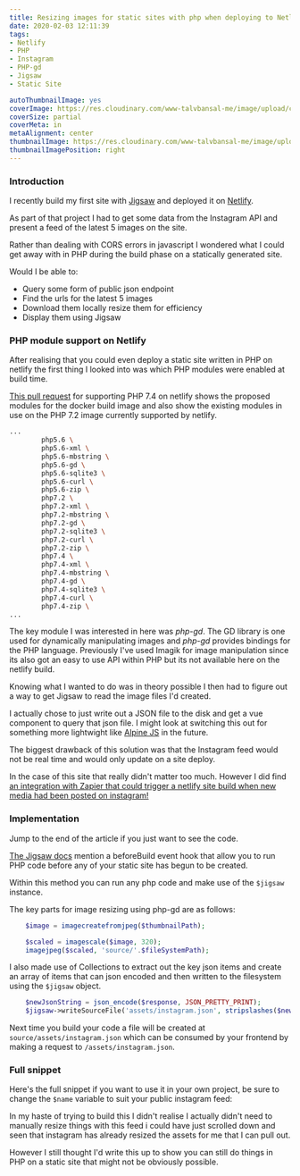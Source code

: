 ```yaml
---
title: Resizing images for static sites with php when deploying to Netlify
date: 2020-02-03 12:11:39
tags:
- Netlify
- PHP
- Instagram
- PHP-gd
- Jigsaw
- Static Site

autoThumbnailImage: yes
coverImage: https://res.cloudinary.com/www-talvbansal-me/image/upload/c_scale,w_1600/v1580755252/posts/scotland-balvenie-castle.jpg
coverSize: partial
coverMeta: in
metaAlignment: center
thumbnailImage: https://res.cloudinary.com/www-talvbansal-me/image/upload/c_scale,w_280/v1580755252/posts/scotland-balvenie-castle.jpg
thumbnailImagePosition: right
---
```


### Introduction

I recently build my first site with [Jigsaw](https://jigsaw.tighten.co) and deployed it on [Netlify](https://www.netlify.com).

As part of that project I had to get some data from the Instagram API and present a feed of the latest 5 images on the site.

Rather than dealing with CORS errors in javascript I wondered what I could get away with in PHP during the build phase on a statically generated site.

Would I be able to:
- Query some form of public json endpoint
- Find the urls for the latest 5 images
- Download them locally resize them for efficiency
- Display them using Jigsaw

<!--more-->

### PHP module support on Netlify

After realising that you could even deploy a static site written in PHP on netlify the first thing I looked into was which PHP modules were enabled at build time.

[This pull request](https://github.com/netlify/build-image/pull/366/files) for supporting PHP 7.4 on netlify shows the proposed modules for the docker build image and also show the existing modules in use on the PHP 7.2 image currently supported by netlify. 

```bash
...
        php5.6 \
        php5.6-xml \
        php5.6-mbstring \
        php5.6-gd \
        php5.6-sqlite3 \
        php5.6-curl \
        php5.6-zip \
        php7.2 \
        php7.2-xml \
        php7.2-mbstring \
        php7.2-gd \
        php7.2-sqlite3 \
        php7.2-curl \
        php7.2-zip \
        php7.4 \
        php7.4-xml \
        php7.4-mbstring \
        php7.4-gd \
        php7.4-sqlite3 \
        php7.4-curl \
        php7.4-zip \
...
```

The key module I was interested in here was _php-gd_. The GD library is one used for dynamically manipulating images and *php-gd* provides bindings for the PHP language.
Previously I've used Imagik for image manipulation since its also got an easy to use API within PHP but its not available here on the netlify build.

Knowing what I wanted to do was in theory possible I then had to figure out a way to get Jigsaw to read the image files I'd created.

I actually chose to just write out a JSON file to the disk and get a vue component to query that json file. I might look at switching this out for something more lightwight like [Alpine JS](https://github.com/alpinejs/alpine) in the future.

The biggest drawback of this solution was that the Instagram feed would not be real time and would only update on a site deploy. 

In the case of this site that really didn't matter too much. However I did find [an integration with Zapier that could trigger a netlify site build when new media had been posted on instagram!](https://zapier.com/apps/instagram/integrations/netlify)

### Implementation

Jump to the end of the article if you just want to see the code.

[The Jigsaw docs](https://jigsaw.tighten.co/docs/event-listeners/) mention a beforeBuild event hook that allow you to run PHP code before any of your static site has begun to be created.

Within this method you can run any php code and make use of the `$jigsaw` instance.

The key parts for image resizing using php-gd are as follows:

```php
    $image = imagecreatefromjpeg($thumbnailPath);

    $scaled = imagescale($image, 320);
    imagejpeg($scaled, 'source/'.$fileSystemPath);
```

I also made use of Collections to extract out the key json items and create an array of items that can json encoded and then written to the filesystem using the `$jigsaw` object.

```php
    $newJsonString = json_encode($response, JSON_PRETTY_PRINT);
    $jigsaw->writeSourceFile('assets/instagram.json', stripslashes($newJsonString));
```

Next time you build your code a file will be created at `source/assets/instagram.json` which can be consumed by your frontend by making a request to `/assets/instagram.json`.

### Full snippet

Here's the full snippet if you want to use it in your own project, be sure to change the `$name` variable to suit your public instagram feed:

<script src="https://gitlab.com/snippets/1936052.js"></script>

In my haste of trying to build this I didn't realise I actually didn't need to manually resize things with this feed i could have just scrolled down and seen that instagram has already resized the assets for me that I can pull out.

However I still thought I'd write this up to show you can still do things in PHP on a static site that might not be obviously possible.

